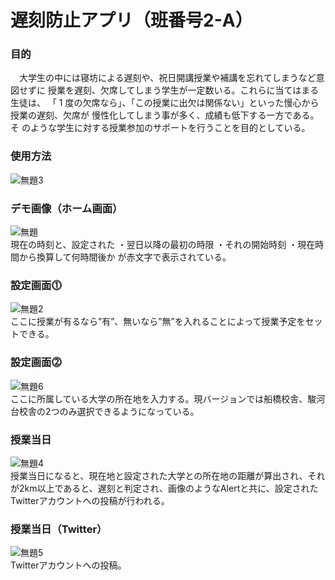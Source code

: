 # 遅刻防止アプリ（班番号2-A）
### 目的
　大学生の中には寝坊による遅刻や、祝日開講授業や補講を忘れてしまうなど意図せずに
授業を遅刻、欠席してしまう学生が一定数いる。これらに当てはまる生徒は、
「 1 度の欠席なら」、「この授業に出欠は関係ない」といった慢心から授業の遅刻、欠席が
慢性化してしまう事が多く、成績も低下する一方である。そ
のような学生に対する授業参加のサポートを行うことを目的としている。

### 使用方法
![無題3](https://user-images.githubusercontent.com/63152505/101282690-e018ed80-3819-11eb-87c2-8a341faa9920.png)
<br>
### デモ画像（ホーム画面）
![無題](https://user-images.githubusercontent.com/63152505/101282741-240bf280-381a-11eb-8202-fd141114ebd1.png)
<br>
現在の時刻と、設定された
・翌日以降の最初の時限
・それの開始時刻
・現在時間から換算して何時間後か
が赤文字で表示されている。
<br>
### 設定画面⓵
![無題2](https://user-images.githubusercontent.com/63152505/101283057-b365d580-381b-11eb-8a30-9b9a520f4c8d.png)
<br>
ここに授業が有るなら”有”、無いなら”無”を入れることによって授業予定をセットできる。
<br>
### 設定画面⓶
![無題6](https://user-images.githubusercontent.com/63152505/101282910-068b5880-381b-11eb-91c6-ac062d56619f.png)
<br>
ここに所属している大学の所在地を入力する。現バージョンでは船橋校舎、駿河台校舎の2つのみ選択できるようになっている。
<br>
### 授業当日
![無題4](https://user-images.githubusercontent.com/63152505/101282851-b9a78200-381a-11eb-9916-6c290127f022.png)
<br>
授業当日になると、現在地と設定された大学との所在地の距離が算出され、それが2km以上であると、遅刻と判定され、画像のようなAlertと共に、設定されたTwitterアカウントへの投稿が行われる。
### 授業当日（Twitter）
![無題5](https://user-images.githubusercontent.com/63152505/101282987-6bdf4980-381b-11eb-8a36-192bea6b8160.png)
<br>
Twitterアカウントへの投稿。

